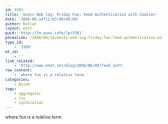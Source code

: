 ```yaml
---
id: 3381
title: 'mnots Web log: Friday Fun: Feed Authentication with Cookies'
date: '2006-06-14T11:03:00+00:00'
author: Kellan
layout: post
guid: 'http://lm.quxx.info/?p=3381'
permalink: /2006/06/14/mnots-web-log-friday-fun-feed-authentication-with-cookies/
typo_id:
    - '3380'
mt_id:
    - ''
link_related:
    - 'http://www.mnot.net/blog/2006/06/09/feed_auth'
raw_content:
    - 'where fun is a relative term.'
categories:
    - Aside
tags:
    - aggregator
    - rss
    - syndication
---
```


where fun is a relative term.